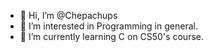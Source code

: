 - 👋 Hi, I’m @Chepachups
- 👀 I’m interested in Programming in general.
- 🌱 I’m currently learning C on CS50's course.

<!---
Chepachups/Chepachups is a ✨ special ✨ repository because its `README.md` (this file) appears on your GitHub profile.
You can click the Preview link to take a look at your changes.
--->
